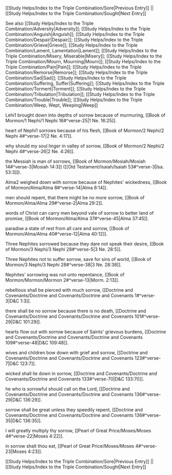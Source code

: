 [[Study Helps/Index to the Triple Combination/Sore|Previous Entry]]  ||  [[Study Helps/Index to the Triple Combination/Sought|Next Entry]]

 See also [[Study Helps/Index to the Triple Combination/Adversity|Adversity]]; [[Study Helps/Index to the Triple Combination/Anguish|Anguish]]; [[Study Helps/Index to the Triple Combination/Despair|Despair]]; [[Study Helps/Index to the Triple Combination/Grieve|Grieve]]; [[Study Helps/Index to the Triple Combination/Lament, Lamentation|Lament]]; [[Study Helps/Index to the Triple Combination/Misery, Miserable|Misery]]; [[Study Helps/Index to the Triple Combination/Mourn, Mourning|Mourn]]; [[Study Helps/Index to the Triple Combination/Pain|Pain]]; [[Study Helps/Index to the Triple Combination/Remorse|Remorse]]; [[Study Helps/Index to the Triple Combination/Sad|Sad]]; [[Study Helps/Index to the Triple Combination/Suffering, Suffer|Suffering]]; [[Study Helps/Index to the Triple Combination/Torment|Torment]]; [[Study Helps/Index to the Triple Combination/Tribulation|Tribulation]]; [[Study Helps/Index to the Triple Combination/Trouble|Trouble]]; [[Study Helps/Index to the Triple Combination/Weep, Wept, Weeping|Weep]]

 Lehi1 brought down into depths of sorrow because of murmuring, [[Book of Mormon/1 Nephi/1 Nephi 16#^verse-25|1 Ne. 16:25]].

 heart of Nephi1 sorrows because of his flesh, [[Book of Mormon/2 Nephi/2 Nephi 4#^verse-17|2 Ne. 4:17]].

 why should my soul linger in valley of sorrow, [[Book of Mormon/2 Nephi/2 Nephi 4#^verse-26|2 Ne. 4:26]].

 the Messiah is man of sorrows, [[Book of Mormon/Mosiah/Mosiah 14#^verse-3|Mosiah 14:3]] ([[Old Testament/Isaiah/Isaiah 53#^verse-3|Isa. 53:3]]).

 Alma2 weighed down with sorrow because of Nephites' wickedness, [[Book of Mormon/Alma/Alma 8#^verse-14|Alma 8:14]].

 men should repent, that there might be no more sorrow, [[Book of Mormon/Alma/Alma 29#^verse-2|Alma 29:2]].

 words of Christ can carry men beyond vale of sorrow to better land of promise, [[Book of Mormon/Alma/Alma 37#^verse-45|Alma 37:45]].

 paradise a state of rest from all care and sorrow, [[Book of Mormon/Alma/Alma 40#^verse-12|Alma 40:12]].

 Three Nephites sorrowed because they dare not speak their desire, [[Book of Mormon/3 Nephi/3 Nephi 28#^verse-5|3 Ne. 28:5]].

 Three Nephites not to suffer sorrow, save for sins of world, [[Book of Mormon/3 Nephi/3 Nephi 28#^verse-38|3 Ne. 28:38]].

 Nephites' sorrowing was not unto repentance, [[Book of Mormon/Mormon/Mormon 2#^verse-13|Morm. 2:13]].

 rebellious shall be pierced with much sorrow, [[Doctrine and Covenants/Doctrine and Covenants/Doctrine and Covenants 1#^verse-3|D&C 1:3]].

 there shall be no sorrow because there is no death, [[Doctrine and Covenants/Doctrine and Covenants/Doctrine and Covenants 101#^verse-29|D&C 101:29]].

 hearts flow out with sorrow because of Saints' grievous burdens, [[Doctrine and Covenants/Doctrine and Covenants/Doctrine and Covenants 109#^verse-48|D&C 109:48]].

 wives and children bow down with grief and sorrow, [[Doctrine and Covenants/Doctrine and Covenants/Doctrine and Covenants 123#^verse-7|D&C 123:7]].

 wicked shall lie down in sorrow, [[Doctrine and Covenants/Doctrine and Covenants/Doctrine and Covenants 133#^verse-70|D&C 133:70]].

 he who is sorrowful should call on the Lord, [[Doctrine and Covenants/Doctrine and Covenants/Doctrine and Covenants 136#^verse-29|D&C 136:29]].

 sorrow shall be great unless they speedily repent, [[Doctrine and Covenants/Doctrine and Covenants/Doctrine and Covenants 136#^verse-35|D&C 136:35]].

 I will greatly multiply thy sorrow, [[Pearl of Great Price/Moses/Moses 4#^verse-22|Moses 4:22]].

 in sorrow shalt thou eat, [[Pearl of Great Price/Moses/Moses 4#^verse-23|Moses 4:23]].

[[Study Helps/Index to the Triple Combination/Sore|Previous Entry]]  ||  [[Study Helps/Index to the Triple Combination/Sought|Next Entry]]